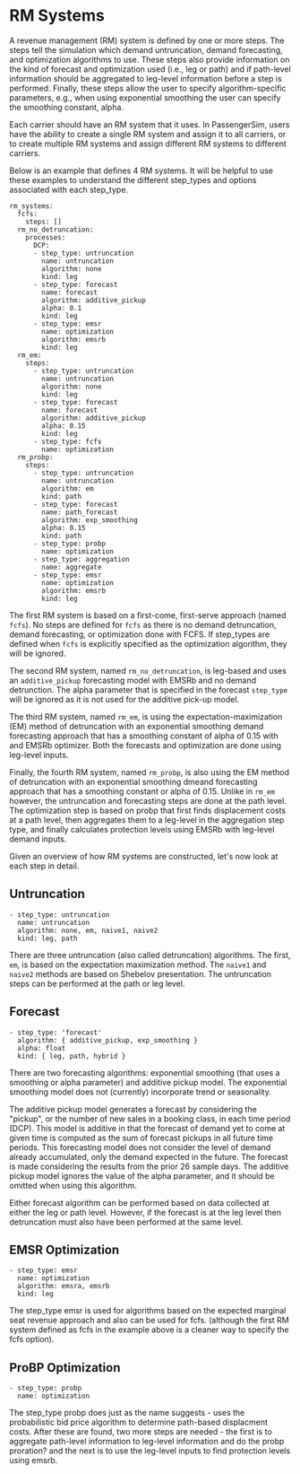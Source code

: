# RM Systems

A revenue management (RM) system is defined by one or more steps. The steps tell
the simulation which demand untruncation, demand forecasting, and optimization
algorithms to use.  These steps also provide information on the kind of forecast
and optimization used (i.e., leg or path) and if path-level information should be
aggregated to leg-level information before a step is performed.  Finally, these
steps allow the user to specify algorithm-specific parameters, e.g., when using
exponential smoothing the user can specify the smoothing constant, alpha.


Each carrier should have an RM system that it uses. In PassengerSim, users have
the ability to create a single RM system and assign it to all carriers, or to
create multiple RM systems and assign different RM systems to different carriers.

Below is an example that defines 4 RM systems.  It will be helpful to use these
examples to understand the different step_types and options associated with each
step_type.

```{yaml}
rm_systems:
  fcfs:
    steps: []
  rm_no_detruncation:
    processes:
      DCP:
      - step_type: untruncation
        name: untruncation
        algorithm: none
        kind: leg
      - step_type: forecast
        name: forecast
        algorithm: additive_pickup
        alpha: 0.1
        kind: leg
      - step_type: emsr
        name: optimization
        algorithm: emsrb
        kind: leg
  rm_em:
    steps:
      - step_type: untruncation
        name: untruncation
        algorithm: none
        kind: leg
      - step_type: forecast
        name: forecast
        algorithm: additive_pickup
        alpha: 0.15
        kind: leg
      - step_type: fcfs
        name: optimization
  rm_probp:
    steps:
      - step_type: untruncation
        name: untruncation
        algorithm: em
        kind: path
      - step_type: forecast
        name: path_forecast
        algorithm: exp_smoothing
        alpha: 0.15
        kind: path
      - step_type: probp
        name: optimization
      - step_type: aggregation
        name: aggregate
      - step_type: emsr
        name: optimization
        algorithm: emsrb
        kind: leg
```

The first RM system is based on a first-come, first-serve approach (named `fcfs`).
No steps are defined for `fcfs` as there is no demand detruncation, demand
forecasting, or optimization done with FCFS.  If step_types are defined when
`fcfs` is explicitly specified as the optimization algorithm, they will be ignored.

The second RM system, named `rm_no_detruncation`, is leg-based and uses an `additive_pickup`
forecasting model with EMSRb and no demand detrunction. The alpha parameter that
is specified in the forecast `step_type` will be ignored as it is not used for
the additive pick-up model.

The third RM system, named `rm_em`, is using the expectation-maximization (EM)
method of detruncation with an exponential smoothing demand forecasting approach
that has a smoothing constant of alpha of 0.15 with and EMSRb optimizer. Both the
forecasts and optimization are done using leg-level inputs.

Finally, the fourth RM system, named `rm_probp`, is also using the EM method of
detruncation with an exponential smoothing dmeand forecasting approach that has
a smoothing constant or alpha of 0.15.  Unlike in `rm_em` however, the
untruncation and forecasting steps are done at the path level. The optimization
step is based on probp that first finds displacement costs at a path level, then
aggregates them to a leg-level in the aggregation step type, and finally calculates
protection levels using EMSRb with leg-level demand inputs.

Given an overview of how RM systems are constructed, let's now look at each
step in detail.

## Untruncation

```{yaml}
- step_type: untruncation
  name: untruncation
  algorithm: none, em, naive1, naive2
  kind: leg, path
```

There are three untruncation (also called detruncation) algorithms.  The first,
`em`, is based on the expectation maximization method.  The `naive1` and `naive2`
methods are based on Shebelov presentation.
The untruncation steps can be performed at the path or leg level.

<!-- LG note:
need to verify and add details here.
Am I able to add links (behind a password) to course notes/reference where they are explained?
--->

## Forecast

```{yaml}
- step_type: 'forecast'
  algorithm: { additive_pickup, exp_smoothing }
  alpha: float
  kind: { leg, path, hybrid }
```

There are two forecasting algorithms: exponential smoothing (that uses a smoothing
or alpha parameter) and additive pickup model.  The exponential smoothing model
does not (currently) incorporate trend or seasonality.

The additive pickup model generates a forecast by considering the "pickup", or the
number of new sales in a booking class, in each time period (DCP).  This model is additive
in that the forecast of demand yet to come at given time is computed as the sum
of forecast pickups in all future time periods.  This forecasting model does not
consider the level of demand already accumulated, only the demand expected in the
future.  The forecast is made considering the results from the prior 26 sample days.
The additive pickup model ignores the value of the alpha parameter, and it should be
omitted when using this algorithm.

Either forecast algorithm can be performed based on data collected at either the
leg or path level. However, if the forecast is at the leg level then detruncation
must also have been performed at the same level.

## EMSR Optimization

```{yaml}
- step_type: emsr
  name: optimization
  algorithm: emsra, emsrb
  kind: leg
```

The step_type emsr is used for algorithms based on the expected marginal seat
revenue approach and also can be used for fcfs. (although the first RM system
defined as fcfs in the example above is a cleaner way to specify the fcfs option).

## ProBP Optimization

```{yaml}
- step_type: probp
  name: optimization
```

The step_type probp does just as the name suggests - uses the probabilistic bid
price algorithm to determine path-based displacment costs.  After these are found,
two more steps are needed - the first is to aggregate path-level information to
leg-level information and do the probp proration? and the next is to use the
leg-level inputs to find protection levels using emsrb.

